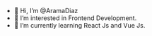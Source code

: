 - 👋 Hi, I’m @AramaDiaz
- 👀 I’m interested in Frontend Development.
- 🌱 I’m currently learning React Js and Vue Js.

<!---
AramaDiaz/AramaDiaz is a ✨ special ✨ repository because its `README.md` (this file) appears on your GitHub profile.
You can click the Preview link to take a look at your changes.
--->
